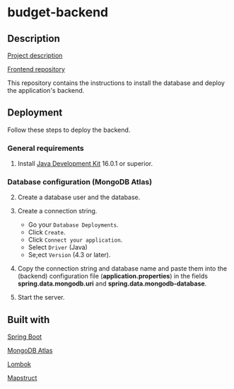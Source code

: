 # budget-backend

## Description

[Project description](https://github.com/fsv2860/budget)

[Frontend repository](https://github.com/fsv2860/budget-frontend)

This repository contains the instructions to install the database and deploy the application's backend.

## Deployment

Follow these steps to deploy the backend.

### General requirements

1. Install [Java Development Kit](https://www.oracle.com/java) 16.0.1 or superior.

### Database configuration (MongoDB Atlas)

2. Create a database user and the database.
3. Create a connection string.

   - Go your `Database Deployments`.
   - Click `Create`.
   - Click `Connect your application`.
   - Select `Driver` (Java)
   - Se;ect `Version` (4.3 or later).

4. Copy the connection string and database name and paste them into the (backend) configuration file (**application.properties**) in the fields **spring.data.mongodb.uri** and **spring.data.mongodb-database**.
5. Start the server.

## Built with

[Spring Boot](https://spring.io/projects/spring-boot)

[MongoDB Atlas](https://www.mongodb.com/)

[Lombok](https://projectlombok.org/)

[Mapstruct](https://mapstruct.org/)
